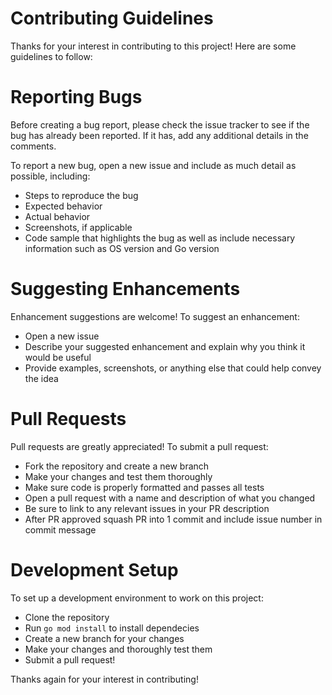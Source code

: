Contributing Guidelines
===
Thanks for your interest in contributing to this project! Here are some guidelines to follow:

Reporting Bugs
===
Before creating a bug report, please check the issue tracker to see if the bug has already been reported. If it has, add any additional details in the comments.

To report a new bug, open a new issue and include as much detail as possible, including:

- Steps to reproduce the bug
- Expected behavior
- Actual behavior
- Screenshots, if applicable
- Code sample that highlights the bug as well as include necessary information such as OS version and Go version

Suggesting Enhancements
===
Enhancement suggestions are welcome! To suggest an enhancement:

- Open a new issue
- Describe your suggested enhancement and explain why you think it would be useful
- Provide examples, screenshots, or anything else that could help convey the idea

Pull Requests
===
Pull requests are greatly appreciated! To submit a pull request:

- Fork the repository and create a new branch
- Make your changes and test them thoroughly
- Make sure code is properly formatted and passes all tests
- Open a pull request with a name and description of what you changed
- Be sure to link to any relevant issues in your PR description
- After PR approved squash PR into 1 commit and include issue number in commit message

Development Setup
===
To set up a development environment to work on this project:

- Clone the repository
- Run `go mod install` to install dependecies
- Create a new branch for your changes
- Make your changes and thoroughly test them
- Submit a pull request!

Thanks again for your interest in contributing!
